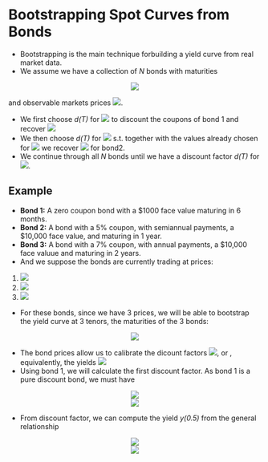 # Bootstrapping Spot Curves from Bonds
- Bootstrapping is the main technique forbuilding a yield curve from real market data.
- We assume we have a collection of _N_ bonds with maturities

<p align="center">
<img src="https://render.githubusercontent.com/render/math?math=T_1 < T_2 < T_3 < \cdots < T_N">
</p>

  and observable markets prices <img src="https://render.githubusercontent.com/render/math?math=P_1 < P_2 < P_3 < \cdots < P_N">.
- We first choose _d(T)_ for <img src="https://render.githubusercontent.com/render/math?math=T \le T_1"> to discount the coupons of bond 1 and recover <img src="https://render.githubusercontent.com/render/math?math=P_1">
- We then choose _d(T)_ for <img src="https://render.githubusercontent.com/render/math?math=T_1 \le T \le T_2"> s.t. together with the values already chosen for <img src="https://render.githubusercontent.com/render/math?math=T \le T_1">  we recover <img src="https://render.githubusercontent.com/render/math?math=P_2"> for bond2.
- We continue through all _N_ bonds until we have a discount factor _d(T)_ for <img src="https://render.githubusercontent.com/render/math?math=T \le T_N">.

## Example
- __Bond 1:__ A zero coupon bond with a $1000 face value maturing in 6 months.
- __Bond 2:__ A bond with a 5% coupon, with semiannual payments, a $10,000 face value, and  maturing in 1 year.
- __Bond 3:__ A bond with a 7% coupon, with annual payments, a $10,000 face valuue and maturing in 2 years.
- And we suppose the bonds are currently trading at prices:

<p align="left">
  <ol>
    <li><img src="https://render.githubusercontent.com/render/math?math=P_1 = 985"></li>
    <li><img src="https://render.githubusercontent.com/render/math?math=P_2 = 10124"></li>
    <li><img src="https://render.githubusercontent.com/render/math?math=P_3 = 10507"></li>
    </ol>
  </p>
  
  - For these bonds, since we have 3 prices, we will be able to bootstrap the yield curve at 3 tenors, the maturities of the 3 bonds:

<p align="center">
<img src="https://render.githubusercontent.com/render/math?math=T_1 = 0.5, T_2 = 1, T_3 = 2">
</p>

- The bond prices allow us to calibrate the dicount factors <img src="https://render.githubusercontent.com/render/math?math=d(T_1), d(T_2), d(T_3)">, or , equivalently, the yields <img src="https://render.githubusercontent.com/render/math?math=y(T_1), y(T_2), y(T_3)">
- Using bond 1, we will calculate the first discount factor. As bond 1 is a pure discount bond, we must have

<p align="center">
<img src="https://render.githubusercontent.com/render/math?math=P_1 = d(0.5)(1000)"><br>
  <img src="https://render.githubusercontent.com/render/math?math=d(0.5) = \frac{P_1}{1000} = \frac{985}{1000} = 0.985">
</p>

- From discount factor, we can compute the yield _y(0.5)_ from the general relationship

<p align="center">
<img src="https://render.githubusercontent.com/render/math?math=y(T) = - \frac{log(d(T))}{T}"><br>
  <img src="https://render.githubusercontent.com/render/math?math=Y(0.5) = -\frac{log(0.985)}{0.5} = 0.030">
</p>
